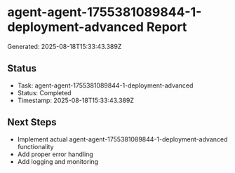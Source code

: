 # agent-agent-1755381089844-1-deployment-advanced Report

Generated: 2025-08-18T15:33:43.389Z

## Status
- Task: agent-agent-1755381089844-1-deployment-advanced
- Status: Completed
- Timestamp: 2025-08-18T15:33:43.389Z

## Next Steps
- Implement actual agent-agent-1755381089844-1-deployment-advanced functionality
- Add proper error handling
- Add logging and monitoring
